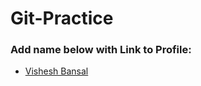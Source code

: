 # Git-Practice

### Add name below with Link to Profile:
- [Vishesh Bansal](https://github.com/VisheshBansal)
